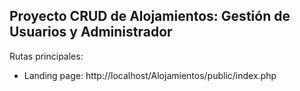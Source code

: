 Proyecto CRUD de Alojamientos: Gestión de Usuarios y Administrador
--------------------------------

Rutas principales:
- Landing page: http://localhost/Alojamientos/public/index.php
